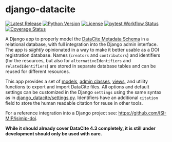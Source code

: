 django-datacite
===============

[![Latest Release](https://img.shields.io/pypi/v/django-datacite)](https://pypi.org/project/django-datacite/)
[![Python Version](https://img.shields.io/badge/python->=3.8-blue)](https://www.python.org/)
[![License](https://img.shields.io/badge/License-MIT-green)](https://github.com/ISI-MIP/django-datacite/blob/master/LICENSE)
[![pytest Workflow Status](https://github.com/ISI-MIP/django-datacite/actions/workflows/pytest.yml/badge.svg)](https://github.com/ISI-MIP/django-datacite/actions/workflows/pytest.yml)
[![Coverage Status](https://coveralls.io/repos/github/ISI-MIP/django-datacite/badge.svg?branch=master)](https://coveralls.io/github/ISI-MIP/django-datacite?branch=master)

A Django app to properly model the [DataCite Metadata Schema](https://schema.datacite.org/) in a relational database, with full integration into the Django admin interface. The app is *slightly* opinionated in a way to make it better usable as a DOI registration database. Names (`creators` and `contributors`) and identifiers (for the resources, but also for `alternativeIdentifiers` and `relatedIdentifiers`) are stored in separate database tables and can be reused for different resources. 

This app provides a set of [models](django_datacite/models.py), [admin classes](django_datacite/admin.py), [views](django_datacite/views.py), and utility functions to export and import DataCite files. All options and default settings can be customized in the Django `settings` using the same syntax as in [django_datacite/settings.py](django_datacite/settings.py). Identifiers have an additional `citation` field to store the human readable citation for reuse in other tools.

For a reference integration into a Django project see: https://github.com/ISI-MIP/isimip-doi.

**While it should already cover DataCite 4.3 completely, it is still under development should only be used with care.**
